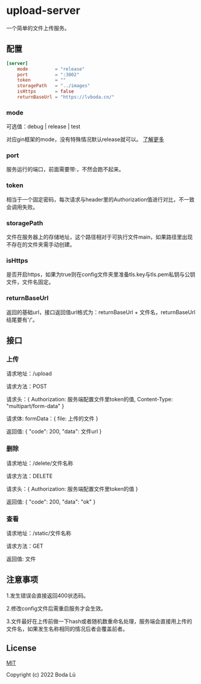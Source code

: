 # upload-server
一个简单的文件上传服务。

## 配置

``` toml
[server]
    mode          = "release"
    port          = ":3002"
    token         = ""
    storagePath   = "../images"
    isHttps       = false
    returnBaseUrl = "https://lvboda.cn/"
```

### mode

可选值：debug | release | test

对应gin框架的mode，没有特殊情况默认release就可以。 [了解更多](https://gin-gonic.com/zh-cn/)

### port

服务运行的端口，前面需要带:，不然会跑不起来。

### token

相当于一个固定密码，每次请求与header里的Authorization值进行对比，不一致会调用失败。

### storagePath

文件在服务器上的存储地址，这个路径相对于可执行文件main，如果路径里出现不存在的文件夹需手动创建。

### isHttps

是否开启https，如果为true则在config文件夹里准备tls.key与tls.pem私钥与公钥文件，文件名固定。

### returnBaseUrl

返回的基础url，接口返回值url格式为：returnBaseUrl + 文件名，returnBaseUrl结尾要有'/'。

## 接口

### 上传

请求地址：/upload

请求方法：POST

请求头：{ Authorization: 服务端配置文件里token的值, Content-Type: "multipart/form-data" }

请求体: formData：{ file: 上传的文件 }

返回值: { "code": 200, "data": 文件url }

### 删除

请求地址：/delete/文件名称

请求方法：DELETE

请求头：{ Authorization: 服务端配置文件里token的值 }

返回值: { "code": 200, "data": "ok" }

### 查看

请求地址：/static/文件名称

请求方法：GET

返回值: 文件

## 注意事项

1.发生错误会直接返回400状态码。

2.修改config文件后需重启服务才会生效。

3.文件最好在上传前做一下hash或者随机数重命名处理，服务端会直接用上传的文件名，如果发生名称相同的情况后者会覆盖前者。

## License

[MIT](https://github.com/lvboda/upload-server/blob/master/LICENSE)

Copyright (c) 2022 Boda Lü
